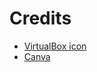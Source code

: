 # Credits
- [VirtualBox icon](https://www.visualpharm.com/free-icons/virtualbox-595b40b85ba036ed117db7c)
- [Canva](canva.com) 